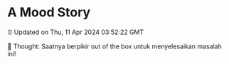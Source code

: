 # A Mood Story

⏰ Updated on Thu, 11 Apr 2024 03:52:22 GMT

💭 Thought: Saatnya berpikir out of the box untuk menyelesaikan masalah ini!

